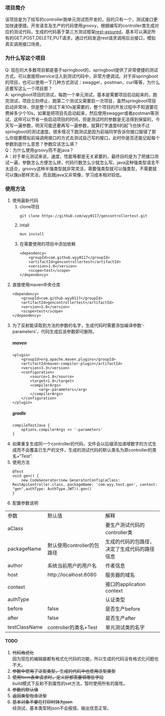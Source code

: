 ### 项目简介
该项目是为了给写的controller跑单元测试而开发的，目的只有一个，测试接口更加快速便捷。开发语言及生产的代码使用groovy，根据编写的controller类生成对应的测试代码，生成的代码基于第三方测试框架[rest-assured](https://github.com/rest-assured/rest-assured)，基本可以满足所有的GET,POST,DELETE,PUT请求，通过代码发送rest请求调用后台接口，模拟真实调用接口场景。    
### 为什么写这个项目
Q: 现在的大多数项目都是基于springboot的，springboot提供了非常便捷的测试方式，可以直接把service注入到测试代码中，非常方便调试。对于非springboot的项目，也可以使用一下几种方式测试：swagger，postman，curl等等，为什么还要写这么一个项目那？  
A: springboot项目的测试，每跑一个单元测试，基本是需要项目启动起来的，跑完测试，项目立刻停止，跑第二个测试又需要启一次项目，虽然springboot项目启动非常块，但是整个测试下来10s是需要的，整个项目的开发过程中不知道要花费掉多少个10s。如果是把项目先启动起来，然后使用swagger或者postman等测试，这样可以节省一些启动项目的时间，但是测试时的参数是无法得到保留的，今天写一遍参数，明天可能还要再写一遍参数，就算打字速度6的起飞也快不过springboot的测试速度。很多情况下跑测试是因为前端同学告诉你接口报错了那么你就要模拟前端调用接口的方式去测试自己写的接口，此时你是否还能记起每个参数到底什么意思？参数应该怎么填？  
Q：为什么使用groovy而不是java？  
A：对于单元测试来说，速度，性能等都是无关紧要的，最终目的是为了把接口测试一遍，参数怎么方便怎么拼，代码行数怎么少就怎么写。java这种强类型语言不太适合，groovy这种半强类型就非常灵活，需要强类型就可以强类型，不需要就可以像js那样灵活，而且跟java又非常像，学习成本相对较低。  
### 使用方法
1. 使用最新代码
    1. clone项目
        ```
        git clone https://github.com/wyy0117/gencontrollertest.git
        ```
    1. intall
        ```
        mvn install
        ```    
    1. 在需要使用的项目中添加依赖
        ```
        <dependency>
            <groupId>com.github.wyy0117</groupId>
            <artifactId>gencontrollertest</artifactId>
            <version>1.0</version>
            <scope>test</scope>
        </dependency>
        ```    
1. 直接使用maven中央仓库
    ```
    <dependency>
        <groupId>com.github.wyy0117</groupId>
        <artifactId>gencontrollertest</artifactId>
        <version>1.0</version>
        <scope>test</scope>
    </dependency>
    ```            
1. 为了反射能读取到方法的参数的名字，生成代码时需要添加编译参数‘-parameters’，代码生成后该参数即可删除。
    ##### maven
    ```
    <plugin>
        <groupId>org.apache.maven.plugins</groupId>
        <artifactId>maven-compiler-plugin</artifactId>
        <version>3.3</version>
        <configuration>
            <source>1.8</source>
            <target>1.8</target>
            <compilerArgs>
                <arg>-parameters</arg>
            </compilerArgs>
        </configuration>
    </plugin>
    ```
    ##### gradle
    ```
    compileTestJava {
        options.compilerArgs << '-parameters'
    }
    ```
1. 如果重复生成同一个controller的代码，文件会以后缀添加递增数字的方式生成而不会覆盖已生产的文件，生成的测试代码的默认类名为原controller的类名+“Test”.
1. 使用方法
    ```
    @Test
    void gen() {
        new CodeGenerator(new GeneratorConfig(aClass: RestApiController.class, packageName: 'com.wyy.test.gen', context: "gen",authType: AuthType.JWT)).gen()
    }
    ```  
1. 配置参数说明  
<table>
    <tr>
        <td>参数</td>
        <td>默认值</td>
        <td>解释</td>
    </tr>
   <tr>
      <td>aClass</td>
      <td></td>
      <td>要生产测试代码的controller类</td>
   </tr>
   <tr>
      <td>packageName</td>
      <td>默认使用controller的包路径</td>
      <td>生成的代码的包路径，决定了生成代码的路径信息</td>
   </tr>
   <tr>
      <td>author</td>
      <td>系统当前用户的用户名</td>
      <td>作者信息</td>
   </tr>
   <tr>
      <td>host</td>
      <td>http://localhost:8080</td>
      <td>服务器的域名</td>
   </tr>
   <tr>
      <td>context</td>
      <td></td>
      <td>接口的application context</td>
   </tr>
   <tr>
      <td>authType</td>
      <td></td>
      <td>认证类型</td>
   </tr>
   <tr>
      <td>before</td>
      <td>false</td>
      <td>是否生产before</td>
   </tr>
   <tr>
      <td>after</td>
      <td>false</td>
      <td>是否生产after</td>
   </tr>
   <tr>
      <td>testClassName</td>
      <td>controller的类名+Test</td>
      <td>单元测试类的名字</td>
   </tr>
</table>

#### TODO
1. ~~代码格式化~~  
    因为现在的编辑器都有格式化代码的功能，所以生成的代码没有格式化问题也不大。  
1. ~~参数中使用了泛型类型，生成的代码中也使用泛型类型~~
1. ~~使用form表单请求时，定义好都需要填哪些字段~~  
    build模式下反射不到属性的set方法，暂时使用所有的属性。
1. ~~参数的默认值~~
1. ~~返回类型包含泛型~~
1. ~~基本对象不要在打印时转为json~~  
    经测试，基本类型转json不会报错，输出信息正常。
    

